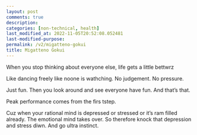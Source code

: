 ```yaml
---
layout: post
comments: true
description: 
categories: [non-technical, health]
last_modified_at: 2022-11-05T20:52:08.052481
last-modified-purpose:
permalink: /v2/migatteno-gokui
title: Migatteno Gokui
---
```


When you stop thinking about everyone else, life gets a little bettwrz

Like dancing freely like noone is wathching. No judgement. No pressure.

Just fun. Then you look around and see everyone have fun. And that’s that.

Peak performance comes from the firs tstep.

Cuz when your rational mind is depressed or stressed or it’s ram filled already. The emotional mind takes over. So therefore knock that depression and stress diwn. And go ultra instinct.